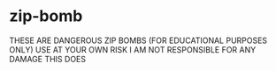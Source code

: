 # zip-bomb
THESE ARE DANGEROUS ZIP BOMBS
(FOR EDUCATIONAL PURPOSES ONLY)
USE AT YOUR OWN RISK
I AM NOT RESPONSIBLE FOR ANY DAMAGE THIS DOES 
